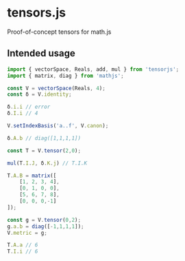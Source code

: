 # tensors.js
Proof-of-concept tensors for math.js


## Intended usage

```typescript
import { vectorSpace, Reals, add, mul } from 'tensorjs';
import { matrix, diag } from 'mathjs';

const V = vectorSpace(Reals, 4);
const δ = V.identity;

δ.i.i // error
δ.I.i // 4

V.setIndexBasis('a..f', V.canon);

δ.A.b // diag([1,1,1,1])

const T = V.tensor(2,0);

mul(T.I.J, δ.K.j) // T.I.K

T.A.B = matrix([
    [1, 2, 3, 4],
    [0, 1, 0, 0],
    [5, 6, 7, 8],
    [0, 0, 0,-1]
]);

const g = V.tensor(0,2);
g.a.b = diag([-1,1,1,1]);
V.metric = g;

T.A.a // 6
T.I.i // 6
```